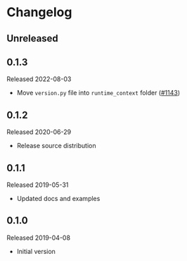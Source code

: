 # Changelog

## Unreleased

## 0.1.3
Released 2022-08-03

- Move `version.py` file into `runtime_context` folder
([#1143](https://github.com/census-instrumentation/opencensus-python/pull/1143))

## 0.1.2
Released 2020-06-29

- Release source distribution

## 0.1.1
Released 2019-05-31

- Updated docs and examples

## 0.1.0
Released 2019-04-08

- Initial version
